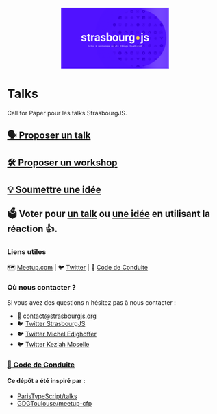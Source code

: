 <p align="center">
  <img width="50%" height="auto" style="" src="./logo.png" alt="StrasbourgJS" />
</p>

# Talks

Call for Paper pour les talks StrasbourgJS.

## [🗣️ Proposer un talk](https://github.com/StrasbourgJS/talks/issues/new?template=talk.md)

## [🛠️ Proposer un workshop](https://github.com/StrasbourgJS/talks/issues/new?template=workshop.md)

## [💡 Soumettre une idée](https://github.com/StrasbourgJS/talks/issues/new?template=idea.md)

## 🗳️ Voter pour [un talk](https://github.com/StrasbourgJS/talks/issues?q=is%3Aopen+is%3Aissue+label%3A%22%F0%9F%97%A3%EF%B8%8F+talk%22+sort%3Aupdated-desc) ou [une idée](https://github.com/StrasbourgJS/talks/issues?q=is%3Aopen+is%3Aissue+sort%3Aupdated-desc+label%3A%22%F0%9F%92%A1+id%C3%A9e%22) en utilisant la réaction 👍.


### Liens utiles

🗺️ [Meetup.com](https://www.meetup.com/fr-FR/StrasbourgJS/) | 🐦 [Twitter](https://twitter.com/Strasbourg_js) | 📜 [Code de Conduite](./CODE_OF_CONDUCT.md)

### Où nous contacter ?

Si vous avez des questions n'hésitez pas à nous contacter :

- 📧 contact@strasbourgjs.org
- 🐦 [Twitter StrasbourgJS](https://twitter.com/Strasbourg_js)
- 🐦 [Twitter Michel Edighoffer](https://twitter.com/edimitchel)
- 🐦 [Twitter Keziah Moselle](https://twitter.com/KeziahMoselle)

### [📜 Code de Conduite](./CODE_OF_CONDUCT.md)

#### Ce dépôt a été inspiré par :

- [ParisTypeScript/talks](https://github.com/ParisTypeScript/talks)
- [GDGToulouse/meetup-cfp](https://github.com/GDGToulouse/meetup-cfp)

